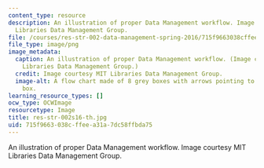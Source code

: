 ```yaml
---
content_type: resource
description: An illustration of proper Data Management workflow. Image courtesy MIT
  Libraries Data Management Group.
file: /courses/res-str-002-data-management-spring-2016/715f9663038cffeea31a7dc58ffbda75_res-str-002s16-th.jpg
file_type: image/png
image_metadata:
  caption: An illustration of proper Data Management workflow. (Image courtesy MIT
    Libraries Data Management Group.)
  credit: Image courtesy MIT Libraries Data Management Group.
  image-alt: A flow chart made of 8 grey boxes with arrows pointing to and from each
    box.
learning_resource_types: []
ocw_type: OCWImage
resourcetype: Image
title: res-str-002s16-th.jpg
uid: 715f9663-038c-ffee-a31a-7dc58ffbda75
---
```

An illustration of proper Data Management workflow. Image courtesy MIT Libraries Data Management Group.


